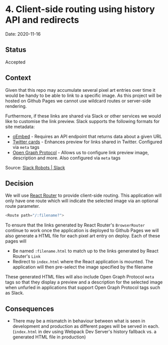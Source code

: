 # 4. Client-side routing using history API and redirects

Date: 2020-11-16

## Status

Accepted

## Context

Given that this repo may accumulate several pixel art entries over time it would be handy to be able to link to a specific image. As this project will be hosted on Github Pages we cannot use wildcard routes or server-side rendering.

Furthermore, if these links are shared via Slack or other services we would like to customise the link preview. Slack supports the following formats for site metadata:

- [oEmbed](http://oembed.com/) - Requires an API endpoint that returns data about a given URL
- [Twitter cards](https://developer.twitter.com/en/docs/twitter-for-websites/cards/guides/getting-started) - Enhances preview for links shared in Twitter. Configured via `meta` tags
- [Open Graph Protocol](https://ogp.me/) - Allows us to configure link preview image, description and more. Also configured via `meta` tags   

Source: [Slack Robots | Slack](https://api.slack.com/robots)

## Decision

We will use [React Router](https://reactrouter.com/web) to provide client-side routing. This application will only have one route which will indicate the selected image via an optional route parameter.

```js
<Route path="/:filename?">
```

To ensure that the links generated by React Router's `BrowserRouter` continue to work once the application is deployed to Github Pages we will also generate a HTML file for each pixel art entry on deploy. Each of these pages will
- Be named `:filename.html` to match up to the links generated by React Router's `Link`
- Redirect to `index.html` where the React application is mounted. The application will then pre-select the image specified by the filename

These generated HTML files will also include Open Graph Protocol `meta` tags so that they display a preview and a description for the selected image when unfurled in applications that support Open Graph Protocol tags such as Slack.

## Consequences

- There may be a mismatch in behaviour between what is seen in development and production as different pages will be served in each. (`index.html` in dev using Webpack Dev Server's history fallback vs. a generated HTML file in production)

